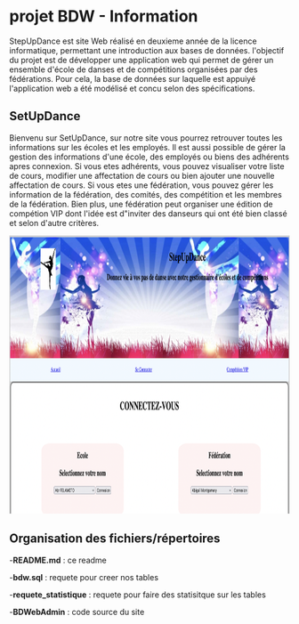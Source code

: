 # projet BDW - Information

StepUpDance est site Web réalisé en deuxieme année de la licence informatique, permettant une introduction aux bases de données. 
l'objectif du projet est de développer une application web qui permet de gérer un ensemble d'école de danses et de compétitions organisées par des fédérations. Pour cela, la base de données sur laquelle est appuiyé l'application web a été modélisé et concu selon des spécifications. 
  


## SetUpDance

Bienvenu sur SetUpDance, sur notre site vous pourrez retrouver toutes les informations sur les écoles et les employés. Il est aussi possible de gérer la gestion des informations d'une école, des employés ou biens des adhérents apres connexion. 
Si vous etes adhérents, vous pouvez visualiser votre liste de cours, modifier une affectation de cours ou bien ajouter une nouvelle affectation de cours. 
Si vous etes une fédération, vous pouvez gérer les information de la fédération, des comités, des compétition et les membres de la fédération. 
Bien plus, une fédération peut organiser une édition de compétion VIP dont l'idée est d"inviter des danseurs qui ont été bien classé et selon d'autre critères. 



<img src="data/imReadme.png" alt="image du site" width="700" height="500">



## Organisation des fichiers/répertoires

-**README.md** : ce readme 

-**bdw.sql** : requete pour creer nos tables

-**requete_statistique** : requete pour faire des statisitque sur les tables

-**BDWebAdmin** : code source du site


